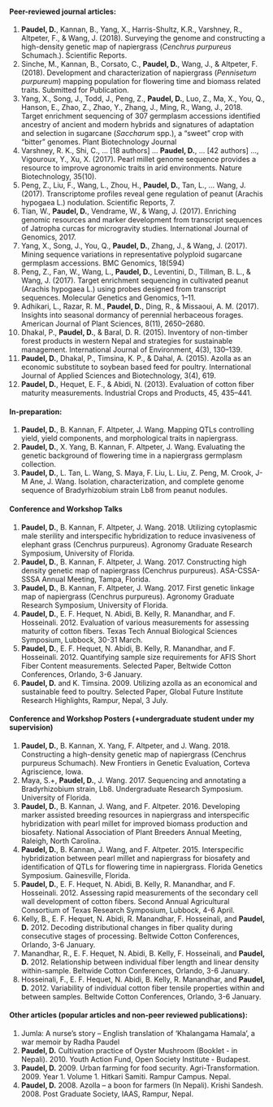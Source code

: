 #### Peer-reviewed journal articles:
1.	**Paudel, D.**, Kannan, B., Yang, X., Harris-Shultz, K.R., Varshney, R., Altpeter, F., & Wang, J. (2018). Surveying the genome and constructing a high-density genetic map of napiergrass (*Cenchrus purpureus* Schumach.). Scientific Reports.
2.	Sinche, M., Kannan, B., Corsato, C., **Paudel, D.**, Wang, J., & Altpeter, F. (2018). Development and characterization of napiergrass (*Pennisetum purpureum*) mapping population for flowering time and biomass related traits. Submitted for Publication.
3.	Yang, X., Song, J., Todd, J., Peng, Z., **Paudel, D.**, Luo, Z., Ma, X., You, Q., Hanson, E., Zhao, Z., Zhao, Y., Zhang, J., Ming, R., Wang, J., 2018. Target enrichment sequencing of 307 germplasm accessions identified ancestry of ancient and modern hybrids and signatures of adaptation and selection in sugarcane (*Saccharum* spp.), a “sweet” crop with “bitter” genomes. Plant Biotechnology Journal
4.	Varshney, R. K., Shi, C., ... [18 authors] ... **Paudel, D.**, ... [42 authors] ..., Vigouroux, Y., Xu, X. (2017). Pearl millet genome sequence provides a resource to improve agronomic traits in arid environments. Nature Biotechnology, 35(10).
5.	Peng, Z., Liu, F., Wang, L., Zhou, H., **Paudel, D.**, Tan, L., … Wang, J. (2017). Transcriptome profiles reveal gene regulation of peanut (Arachis hypogaea L.) nodulation. Scientific Reports, 7. 
6.	Tian, W., **Paudel, D.**, Vendrame, W., & Wang, J. (2017). Enriching genomic resources and marker development from transcript sequences of Jatropha curcas for microgravity studies. International Journal of Genomics, 2017. 
7.	Yang, X., Song, J., You, Q., **Paudel, D.**, Zhang, J., & Wang, J. (2017). Mining sequence variations in representative polyploid sugarcane germplasm accessions. BMC Genomics, 18(594)
8.	Peng, Z., Fan, W., Wang, L., **Paudel, D.**, Leventini, D., Tillman, B. L., & Wang, J. (2017). Target enrichment sequencing in cultivated peanut (Arachis hypogaea L.) using probes designed from transcript sequences. Molecular Genetics and Genomics, 1–11. 
9.	Adhikari, L., Razar, R. M., **Paudel, D.**, Ding, R., & Missaoui, A. M. (2017). Insights into seasonal dormancy of perennial herbaceous forages. American Journal of Plant Sciences, 8(11), 2650–2680. 
10.	Dhakal, P., **Paudel, D.**, & Baral, D. R. (2015). Inventory of non-timber forest products in western Nepal and strategies for sustainable management. International Journal of Environment, 4(3), 130–139. 
11.	**Paudel, D.**, Dhakal, P., Timsina, K. P., & Dahal, A. (2015). Azolla as an economic substitute to soybean based feed for poultry. International Journal of Applied Sciences and Biotechnology, 3(4), 619.
12.	**Paudel, D.**, Hequet, E. F., & Abidi, N. (2013). Evaluation of cotton fiber maturity measurements. Industrial Crops and Products, 45, 435–441.



#### In-preparation:
1.	**Paudel, D.**, B. Kannan, F. Altpeter, J. Wang. Mapping QTLs controlling yield, yield components, and morphological traits in napiergrass. 
2.	**Paudel, D.**, X. Yang, B. Kannan, F. Altpeter, J. Wang. Evaluating the genetic background of flowering time in a napiergrass germplasm collection.
3.	**Paudel, D.**, L. Tan, L. Wang, S. Maya, F. Liu, L. Liu, Z. Peng, M. Crook, J-M Ane, J. Wang.  Isolation, characterization, and complete genome sequence of Bradyrhizobium strain Lb8 from peanut nodules.



#### Conference and Workshop Talks
1.	**Paudel, D.**, B. Kannan, F. Altpeter, J. Wang. 2018. Utilizing cytoplasmic male sterility and interspecific hybridization to reduce invasiveness of elephant grass (Cenchrus purpureus). Agronomy Graduate Research Symposium, University of Florida.
2.	**Paudel, D.**, B. Kannan, F. Altpeter, J. Wang. 2017. Constructing high density genetic map of napiergrass (Cenchrus purpureus). ASA-CSSA-SSSA Annual Meeting, Tampa, Florida.
3.	**Paudel, D.**, B. Kannan, F. Altpeter, J. Wang. 2017. First genetic linkage map of napiergrass (Cenchrus purpureus). Agronomy Graduate Research Symposium, University of Florida.
4.	**Paudel, D.**, E. F. Hequet, N. Abidi, B. Kelly, R. Manandhar, and F. Hosseinali. 2012. Evaluation of various measurements for assessing maturity of cotton fibers. Texas Tech Annual Biological Sciences Symposium, Lubbock, 30-31 March.
5.	**Paudel, D.**, E. F. Hequet, N. Abidi, B. Kelly, R. Manandhar, and F. Hosseinali. 2012. Quantifying sample size requirements for AFIS Short Fiber Content measurements. Selected Paper, Beltwide Cotton Conferences, Orlando, 3-6 January.
6.	**Paudel, D.** and K. Timsina. 2009. Utilizing azolla as an economical and sustainable feed to poultry. Selected Paper, Global Future Institute Research Highlights, Rampur, Nepal, 3 July. 



#### Conference and Workshop Posters (+undergraduate student under my supervision)
1.	**Paudel, D.**, B. Kannan, X. Yang, F. Altpeter, and J. Wang. 2018. Constructing a high-density genetic map of napiergrass (Cenchrus purpureus Schumach). New Frontiers in Genetic Evaluation, Corteva Agriscience, Iowa.
2.	Maya, S.+, **Paudel, D.**, J. Wang. 2017. Sequencing and annotating a Bradyrhizobium strain, Lb8. Undergraduate Research Symposium. University of Florida.
3.	**Paudel, D.**, B. Kannan, J. Wang, and F. Altpeter. 2016. Developing marker assisted breeding resources in napiergrass and interspecific hybridization with pearl millet for improved biomass production and biosafety. National Association of Plant Breeders Annual Meeting, Raleigh, North Carolina.
4.	**Paudel, D.**, B. Kannan, J. Wang, and F. Altpeter. 2015. Interspecific hybridization between pearl millet and napiergrass for biosafety and identification of QTLs for flowering time in napiergrass. Florida Genetics Symposium. Gainesville, Florida.
5.	**Paudel, D.**, E. F. Hequet, N. Abidi, B. Kelly, R. Manandhar, and F. Hosseinali. 2012. Assessing rapid measurements of the secondary cell wall development of cotton fibers. Second Annual Agricultural Consortium of Texas Research Symposium, Lubbock, 4-6 April.
6.	Kelly, B., E. F. Hequet, N. Abidi, R. Manandhar, F. Hosseinali, and **Paudel, D.** 2012. Decoding distributional changes in fiber quality during consecutive stages of processing. Beltwide Cotton Conferences, Orlando, 3-6 January.
7.	Manandhar, R., E. F. Hequet, N. Abidi, B. Kelly, F. Hosseinali, and **Paudel, D.** 2012. Relationship between individual fiber length and linear density within-sample. Beltwide Cotton Conferences, Orlando, 3-6 January.
8.	Hosseinali, F., E. F. Hequet, N. Abidi, B. Kelly, R. Manandhar, and **Paudel, D.** 2012. Variability of individual cotton fiber tensile properties within and between samples. Beltwide Cotton Conferences, Orlando, 3-6 January.



#### Other articles (popular articles and non-peer reviewed publications):
1. Jumla: A nurse’s story – English translation of ‘Khalangama Hamala’, a war memoir by Radha Paudel
2. **Paudel, D.** Cultivation practice of Oyster Mushroom (Booklet - in Nepali). 2010. Youth Action Fund, Open Society Institute - Budapest.
3. **Paudel, D.** 2009. Urban farming for food security. Agri-Transformation. 2009. Year 1. Volume 1. Hitkari Samiti. Rampur Campus. Nepal.
4. **Paudel, D.** 2008. Azolla – a boon for farmers (In Nepali). Krishi Sandesh. 2008. Post Graduate Society, IAAS, Rampur, Nepal.
